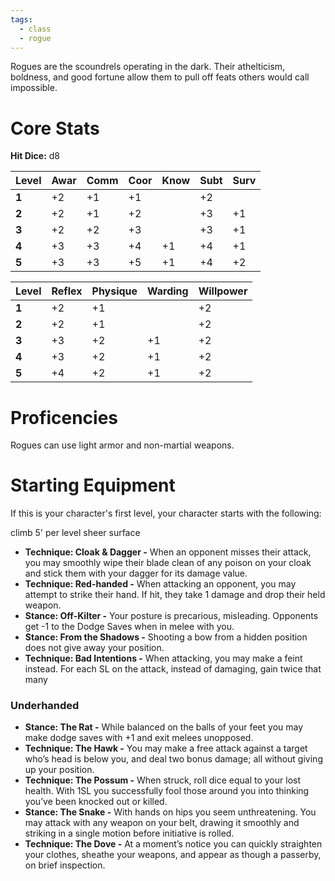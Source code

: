 ```yaml
---
tags:
  - class
  - rogue
---
```

Rogues are the scoundrels operating in the dark. Their athelticism, boldness, and good fortune allow them to pull off feats others would call impossible. 
# Core Stats
**Hit Dice:** d8

| **Level** | Awar | Comm | Coor | Know | Subt | Surv |
| --------- | ---- | ---- | ---- | ---- | ---- | ---- |
| **1**     | +2   | +1   | +1   |      | +2   |      |
| **2**     | +2   | +1   | +2   |      | +3   | +1   |
| **3**     | +2   | +2   | +3   |      | +3   | +1   |
| **4**     | +3   | +3   | +4   | +1   | +4   | +1   |
| **5**     | +3   | +3   | +5   | +1   | +4   | +2   |

| **Level** | Reflex | Physique | Warding | Willpower |
| --------- | ------ | -------- | ------- | --------- |
| **1**     | +2     | +1       |         | +2        |
| **2**     | +2     | +1       |         | +2        |
| **3**     | +3     | +2       | +1      | +2        |
| **4**     | +3     | +2       | +1      | +2        |
| **5**     | +4     | +2       | +1      | +2        |
# Proficencies
Rogues can use light armor and non-martial weapons.
# Starting Equipment
If this is your character's first level, your character starts with the following:

climb 5' per level sheer surface



- **Technique: Cloak & Dagger -** When an opponent misses their attack, you may smoothly wipe their blade clean of any poison on your cloak and stick them with your dagger for its damage value.
- **Technique: Red-handed -** When attacking an opponent, you may attempt to strike their hand. If hit, they take 1 damage and drop their held weapon.
- **Stance: Off-Kilter -** Your posture is precarious, misleading. Opponents get -1 to the Dodge Saves when in melee with you.
- **Stance: From the Shadows -** Shooting a bow from a hidden position does not give away your position.
- **Technique: Bad Intentions -** When attacking, you may make a feint instead. For each SL on the attack, instead of damaging, gain twice that many
### Underhanded
- **Stance: The Rat -** While balanced on the balls of your feet you may make dodge saves with +1 and exit melees unopposed.
- **Technique: The Hawk -** You may make a free attack against a target who’s head is below you, and deal two bonus damage; all without giving up your position.
- **Technique: The Possum -** When struck, roll dice equal to your lost health. With 1SL you successfully fool those around you into thinking you’ve been knocked out or killed.
- **Stance: The Snake -** With hands on hips you seem unthreatening. You may attack with any weapon on your belt, drawing it smoothly and striking in a single motion before initiative is rolled.
- **Technique: The Dove -** At a moment’s notice you can quickly straighten your clothes, sheathe your weapons, and appear as though a passerby, on brief inspection.